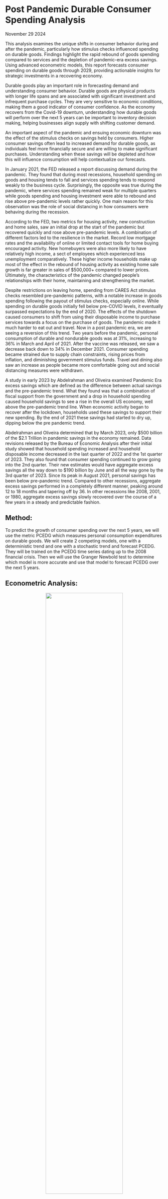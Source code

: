 # Post Pandemic Durable Consumer Spending Analysis


November 29 2024

This analysis examines the unique shifts in consumer behavior during and after the pandemic, particularly how stimulus checks influenced spending on durable goods. Findings highlight the rapid rebound of goods spending compared to services and the depletion of pandemic-era excess savings. Using advanced econometric models, this report forecasts consumer spending on durable goods through 2029, providing actionable insights for strategic investments in a recovering economy.

Durable goods play an important role in forecasting demand and understanding consumer behavior.  Durable goods are physical products with longer life spans and are associated with significant investment and infrequent purchase cycles.  They are very sensitive to economic conditions, making them a good indicator of consumer confidence.  As the economy recovers from the Covid-19 downturn, understanding how durable goods will perform over the next 5 years can be important to inventory decision making, helping businesses align supply with shifting customer demand.  

An important aspect of the pandemic and ensuing economic downturn was the effect of the stimulus checks on savings held by consumers.  Higher consumer savings often lead to increased demand for durable goods, as individuals feel more financially secure and are willing to make significant purchases.  Understanding when these savings will be depleted and how this will influence consumption will help contextualize our forecasts.  

In January 2021, the FED released a report discussing demand during the pandemic.  They found that during most recessions, household spending on goods and housing tends to fall and services spending tends to respond weakly to the business cycle.  Surprisingly, the opposite was true during the pandemic, where services spending remained weak for multiple quarters while goods spending and housing investment were able to rebound and rise above pre-pandemic levels rather quickly.  One main reason for this observation was the role of social distancing in how consumers were behaving during the recession.  

According to the FED, two metrics for housing activity, new construction and home sales, saw an initial drop at the start of the pandemic but recovered quickly and rose above pre-pandemic levels.  A combination of different factors led to the resilience in the market.  Record low mortgage rates and the availability of online or limited contact tools for home buying encouraged activity.  New homebuyers were also more likely to have relatively high income, a sect of employees which experienced less unemployment comparatively.  These higher income households make up most of the effect in the rebound of housing activity as existing home sale growth is far greater in sales of $500,000+ compared to lower prices.  Ultimately, the characteristics of the pandemic changed people’s relationships with their home, maintaining and strengthening the market.  

Despite restrictions on leaving home, spending from CARES Act stimulus checks resembled pre-pandemic patterns, with a notable increase in goods spending following the payout of stimulus checks, especially online. While spending on durable goods initially fell below pre-COVID levels, it eventually surpassed expectations by the end of 2020\.  The effects of the shutdown caused consumers to shift from using their disposable income to purchase services towards a focus on the purchase of goods.  The pandemic made it much harder to eat out and travel.  Now in a post pandemic era, we are seeing a reversion of this trend.  Two years before the pandemic, personal consumption of durable and nondurable goods was at 31%, increasing to 36% in March and April of 2021\.  After the vaccine was released, we saw a decrease back down to 34% in December 2021\.  Consumer spending became strained due to supply chain constraints, rising prices from inflation, and diminishing government stimulus funds.  Travel and dining also saw an increase as people became more comfortable going out and social distancing measures were withdrawn.  

A study in early 2023 by Abdelrahman and Oliveira examined Pandemic Era excess savings which are defined as the difference between actual savings and the pre-pandemic trend.  What they found was that a combination of fiscal support from the government and a drop in household spending caused household savings to see a rise in the overall US economy, well above the pre-pandemic trend line.  When economic activity began to recover after the lockdown, households used these savings to support their new spending.  By the end of 2021 these savings had started to dry up, dipping below the pre pandemic trend.  

Abdelrahman and Oliveira determined that by March 2023, only $500 billion of the $2.1 Trillion in pandemic savings in the economy remained. Data revisions released by the Bureau of Economic Analysis after their initial study showed that household spending increased and household disposable income decreased in the last quarter of 2022 and the 1st quarter of 2023\.  They also found that consumer spending continued to grow going into the 2nd quarter.  Their new estimates would have aggregate excess savings all the way down to $190 billion by June and all the way gone by the 3rd quarter of 2023\.  Since its peak in August 2021, personal savings has been below pre-pandemic trend.  Compared to other recessions, aggregate excess savings performed in a completely different manner, peaking around 12 to 18 months and tapering off by 36\.  In other recessions like 2008, 2001, or 1980, aggregate excess savings slowly recovered over the course of a few years in a steady and predictable fashion.  

## Method:


To predict the growth of consumer spending over the next 5 years, we will use the metric PCEDG which measures personal consumption expenditures on durable goods.  We will create 2 competing models, one with a deterministic trend and one with a stochastic trend and forecast PCEDG. They will be trained on the PCEDG time series dating up to the 2008 financial crisis.  Then we will use the Granger Newbold test to determine which model is more accurate and use that model to forecast PCEDG over the next 5 years.  



## Econometric Analysis:

<p align="center">
  <img src="https://github.com/chuckles023/Post-Pandemic-Durable-Consumer-Spending-Analysis/blob/main/images/pi31.png" width="70%">
</p>

 
**A graph of PCEDG (1984 \- Present)**  
**Unit: Billions of Dollars**  
**Frequency: Monthly**

## Modeling Personal Consumption using a Deterministic Trend ARMA (3,3):

```
 Box-Jenkins - Estimation by LS Gauss-Newton
NO CONVERGENCE IN 100 ITERATIONS
LAST CRITERION WAS  0.0003008
TRY INCREASING ITERS OPTION

Dependent Variable LPCE
Monthly Data From 1984:01 To 2009:01
Usable Observations                       301
Degrees of Freedom                        293
Centered R^2                        0.9957698
R-Bar^2                             0.9956688
Uncentered R^2                      0.9999853
Mean of Dependent Variable       6.5286337876
Std Error of Dependent Variable  0.3860471760
Standard Error of Estimate       0.0254065885
Sum of Squared Residuals         0.1891299579
Log Likelihood                       682.4504
Durbin-Watson Statistic                2.0590
Q(36-6)                               24.9151
Significance Level of Q             0.7291489

    Variable                        Coeff      Std Error      T-Stat      Signif
************************************************************************************
1.  CONSTANT                        177.67946  11378.06246      0.01562  0.98755139
2.  AR{1}                             0.89998      0.42986      2.09365  0.03715081
3.  AR{2}                            -0.13693      0.45329     -0.30208  0.76280702
4.  AR{3}                             0.23639      0.36665      0.64474  0.51960104
5.  MA{1}                            -0.31526      0.43410     -0.72623  0.46827769
6.  MA{2}                             0.07209      0.35221      0.20467  0.83797417
7.  MA{3}                             0.00796      0.19433      0.04095  0.96736128
8.  TREND                            -0.04522      1.90340     -0.02376  0.98106099

Inverse Roots of AR and MA polynomials
Absolute Value of MA Roots
1   0.077592
2   0.320262
3   0.320262

Absolute Value of AR Roots
1   0.486304
2   0.486304
3   0.999587

```

<p align="center">
  <img src = "https://github.com/chuckles023/Post-Pandemic-Durable-Consumer-Spending-Analysis/blob/main/images/pi32.png" width="45%">
  <img src = "https://github.com/chuckles023/Post-Pandemic-Durable-Consumer-Spending-Analysis/blob/main/images/pi33.png" width="45%">
</p>

The deterministic trend ARMA (3,3) model for the log of personal consumption expenditures (LPCE) demonstrates a strong overall fit, with an R2R2 of 0.9958. However, individual parameter significance is mixed:

* Trend Term: The coefficient (-0.04522) is not statistically significant (p=0.981p=0.981). 
* AR(1): Statistically significant (p=0.037p=0.037), indicating a relationship between current and previous periods.
* Other AR/MA Terms: Generally not significant, suggesting potential overfitting or issues in capturing underlying data dynamics. Despite high R2R2, the lack of significant coefficients raises concerns about the model's predictive power and robustness.

<p align="center">
  <img src="https://github.com/chuckles023/Post-Pandemic-Durable-Consumer-Spending-Analysis/blob/main/images/pi34.png" width="70%">
</p>

```
Forecast Analysis for PCEFOR
From 2009:02 to 2014:12
Mean Error                 -0.0887747
Mean Absolute Error         0.0936523
Root Mean Square Error      0.1139442
Mean Square Error            0.012983
Theil's U                  153.145408

Mean Pct Error              -0.012800
Mean Abs Pct Error           0.013504
Root Mean Square Pct Error   0.016431
Theil's Relative U         153.980148

Theil Inequality Measure     0.008164
  Bias                       0.607007
  Variance                   0.372274
  Covariance                 0.020719
```

Forecast analysis reveals:

* Mean Absolute Error (MAE): 0.0937, indicating the model's average forecast error is small relative to the scale of LPCE.  
* Root Mean Square Error (RMSE): 0.1139, slightly larger, suggesting occasional larger deviations.  
* Theil's U (153.15): Very high, indicating poor relative performance compared to naive forecasting methods. While the deterministic trend model captures overall trends, its high forecast error variance and poor comparative performance suggest limited accuracy for long-term forecasting.

 

## Modeling Personal Consumption Expenditures using a Stochastic Trend ARIMA (1,1,3):

```
Box-Jenkins - Estimation by LS Gauss-Newton
Convergence in    42 Iterations. Final criterion was  0.0000071 <=  0.0000100

Dependent Variable LPCE, differenced 1 times
Monthly Data From 1984:01 To 2009:01
Usable Observations                       301
Degrees of Freedom                        296
Centered R^2                        0.9956981
R-Bar^2                             0.9956399
Uncentered R^2                      0.9999851
Mean of Dependent Variable       6.5286337876
Std Error of Dependent Variable  0.3860471760
Standard Error of Estimate       0.0254910500
Sum of Squared Residuals         0.1923389145
Log Likelihood                       679.9183
Durbin-Watson Statistic                1.9915
Q(36-4)                               23.8464
Significance Level of Q             0.8499215

    Variable                        Coeff      Std Error      T-Stat      Signif
-----------------------------------------------------------------------------------
1.  CONSTANT                      0.003639446  0.000864197      4.21136  0.00003372
2.  AR{1}                         0.464862437  0.233597543      1.99001  0.04750909
3.  MA{1}                        -0.897620343  0.235492944     -3.81167  0.00016793
4.  MA{2}                         0.062120168  0.130665772      0.47541  0.63484348
5.  MA{3}                         0.147139486  0.060113638      2.44769  0.01495840

Inverse Roots of AR and MA polynomials

Absolute Value of MA Roots
1   0.322716
2   0.675235
3   0.675235

Absolute Value of AR Roots
1   0.464862
2   1.000000
```


<p align="center">
  <img src = "https://github.com/chuckles023/Post-Pandemic-Durable-Consumer-Spending-Analysis/blob/main/images/pi35.png" width="45%">
  <img src = "https://github.com/chuckles023/Post-Pandemic-Durable-Consumer-Spending-Analysis/blob/main/images/pi36.png" width="45%">
</p>

The stochastic trend ARIMA (1,1,3) model for LPCE exhibits:

* Significant Parameters: The constant (p=0.000p=0.000), AR(1) (p=0.048p=0.048), and MA(3) (p=0.015p=0.015) are statistically significant, supporting the inclusion of these terms. 
* Good Fit: R2=0.9957R2=0.9957, comparable to the deterministic model, but with fewer parameters.  
* Stationarity Achieved: Differencing effectively removed the stochastic trend. This model is more parsimonious and statistically valid, suggesting it better captures the dynamics of LPCE.

 
<p align="center">
  <img src="https://github.com/chuckles023/Post-Pandemic-Durable-Consumer-Spending-Analysis/blob/main/images/pi37.png" width="70%">
</p>

```
Forecast Analysis for PCEFOR2
From 2009:02 to 2014:12
Mean Error                 0.02069965
Mean Absolute Error        0.02227465
Root Mean Square Error     0.02517930
Mean Square Error            0.000634
Theil's U                    7.002004

Mean Pct Error               0.002937
Mean Abs Pct Error           0.003164
Root Mean Square Pct Error   0.003579
Theil's Relative U           7.045567

Theil Inequality Measure     0.001790
  Bias                       0.675832
  Variance                   0.000000
  Covariance                 0.324168
```

Forecast analysis for ARIMA (1,1,3) indicates:

* Lower Forecast Errors: MAE of 0.0223 and RMSE of 0.0252, much smaller than the deterministic trend model.  
* Theil's U (7.00): Drastically lower, showing better forecasting accuracy relative to naive methods. This model's reduced errors and superior performance metrics suggest it is the better choice for forecasting LPCE.

 

## Model Comparisons:

<p align="center">
  <img src="https://github.com/chuckles023/Post-Pandemic-Durable-Consumer-Spending-Analysis/blob/main/images/pi38.png" width="70%">
</p>

**Granger-Newbold Test:**

Granger-Newbold Forecast Comparison Test  
Forecasts of LPCE over 2009:02 to 2014:12

Forecast Test Stat P(GN\>x)  
PCEFOR     20.1132 0.00000  
PCEFOR2   \-20.1132 1.00000

<p align="center">
  <img src = "https://github.com/chuckles023/Post-Pandemic-Durable-Consumer-Spending-Analysis/blob/main/images/pi39.png" width="45%">
  <img src = "https://github.com/chuckles023/Post-Pandemic-Durable-Consumer-Spending-Analysis/blob/main/images/pi310.png" width="45%">
</p>

```
Correlations of PCEFOR Errors             Correlations of PCEFOR2 Errors
Monthly Data From 2009:02 To 2014:12      Monthly Data From 2009:02 To 2014:12

Lag     ACF        PACF                   Lag     ACF        PACF
   1   0.970391   0.970391                   1    0.32363    0.32363
   2   0.954876   0.226546                   2    0.05188   -0.05904
   3   0.947539   0.199033                   3    0.03070    0.03589
   4   0.934967  -0.005741                   4   -0.07522   -0.10519
   5   0.920045  -0.046836                   5   -0.19145   -0.15039
   6   0.904972  -0.054346                   6   -0.23875   -0.15164
   7   0.896462   0.088038                   7   -0.08414    0.04367
   8   0.872603  -0.236849                   8   -0.19210   -0.20994

Ljung-Box Q-Statistics                    Ljung-Box Q-Statistics
Lags  Statistic Signif Lvl                Lags  Statistic Signif Lvl
   1     69.723   0.000000                   1      7.755   0.005357
   2    138.213   0.000000                   2      7.957   0.018713
   3    206.646   0.000000                   3      8.029   0.045419
   4    274.270   0.000000                   4      8.467   0.075908
   5    340.744   0.000000                   5     11.345   0.044953
   6    406.048   0.000000                   6     15.890   0.014355
   7    471.131   0.000000                   7     16.464   0.021201
   8    533.774   0.000000                   8     19.500   0.012403

Diebold-Mariano Forecast Comparison Test  
Forecasts of PCEDG over 2009:02 to 2014:12  
Test Statistics Corrected for Serial Correlation of 6 lags  
Forecast    MSE     Test Stat P(DM\>x)  
PCEXP    16169.1851    2.8794 0.00199  
PCEXP2     806.9966   \-2.8794 0.99801
```

Granger-Newbold Test:
A test statistic of 20.1132 for the deterministic model and \-20.1132 for the stochastic model confirms significant differences in forecasting accuracy. The stochastic trend model is superior, as its errors exhibit lower autocorrelation and variance.

Diebold-Mariano Test:
The stochastic model (MSE \= 807\) significantly outperforms the deterministic model (MSE \= 16169), with a pp-value of 0.002 favoring the stochastic trend model. Conclusion: The stochastic trend ARIMA model is the more accurate and reliable choice for forecasting.

## Forecasting 2024-2029 using the ARIMA Model:

### Model:

```
Box-Jenkins - Estimation by LS Gauss-Newton
Convergence in    18 Iterations. Final criterion was  0.0000059 <=  0.0000100

Dependent Variable LPCE, differenced 1 times
Monthly Data From 1984:01 To 2024:10
Usable Observations                       490
Degrees of Freedom                        485
Centered R^2                        0.9969376
R-Bar^2                             0.9969123
Uncentered R^2                      0.9999839
Mean of Dependent Variable       6.8148112637
Std Error of Dependent Variable  0.4961822306
Standard Error of Estimate       0.0275712126
Sum of Squared Residuals         0.3686833052
Log Likelihood                      1066.8147
Durbin-Watson Statistic                1.9965
Q(36-4)                               31.8843
Significance Level of Q             0.4724967

    Variable                        Coeff      Std Error      T-Stat      Signif
************************************************************************************
1.  CONSTANT                      0.003844793  0.000683903      5.62184  0.00000003
2.  AR{1}                         0.290354553  0.484454476      0.59934  0.54922383
3.  MA{1}                        -0.556794226  0.485359352     -1.14718  0.25187310
4.  MA{2}                        -0.137833740  0.137726044     -1.00078  0.31743127
5.  MA{3}                         0.082433978  0.107368024      0.76777  0.44299730

Inverse Roots of AR and MA polynomials
Absolute Value of MA Roots
1   0.379356
2   0.425718
3   0.510432

Absolute Value of AR Roots
1   0.290355
2   1.000000
```



<p align="center">
  <img src = "https://github.com/chuckles023/Post-Pandemic-Durable-Consumer-Spending-Analysis/blob/main/images/pi311.png" width="45%">
  <img src = "https://github.com/chuckles023/Post-Pandemic-Durable-Consumer-Spending-Analysis/blob/main/images/pi312.png" width="45%">
</p>

### Forecasts:


**Random Simulation Forecast:**  
forecast for 2025:05    2283.81536  
forecast for 2025:11    2240.53694  
forecast for 2029:01    2614.70652 


<p align="center">
  <img src="https://github.com/chuckles023/Post-Pandemic-Durable-Consumer-Spending-Analysis/blob/main/images/pi313.png" width="70%">
</p>


**Bootstrap Forecast:**  
forecast for 2025:05    2376.59793  
forecast for 2025:11    2529.02747  
forecast for 2029:01    2736.78437


<p align="center">
  <img src="https://github.com/chuckles023/Post-Pandemic-Durable-Consumer-Spending-Analysis/blob/main/images/pi314.png" width="70%">
</p>

## Conclusion:

From the research I can determine that excess household savings are in fact going down, but I believe that they will deviate towards the trend and will recover over the next couple years as we see inflation cool down, as it was at its peak in June 2022\.  Consumer spending overall was very different during the pandemic which had an effect on how savings were used, which will also return to the pre-pandemic trend. The stochastic trend model predicts a sustained increase in durable goods spending through 2029, providing a robust basis for investment decisions. While uncertainties remain, such as potential economic shocks, the forecast supports confidence in market stability and growth in the durable goods sector.  

## Sources:

1. [**https://www.frbsf.org/research-and-insights/publications/economic-letter/2023/05/rise-and-fall-of-pandemic-excess-savings/**](https://www.frbsf.org/research-and-insights/publications/economic-letter/2023/05/rise-and-fall-of-pandemic-excess-savings/)

2. [**https://www.frbsf.org/research-and-insights/data-and-indicators/pandemic-era-excess-savings/**](https://www.frbsf.org/research-and-insights/data-and-indicators/pandemic-era-excess-savings/)

3. [**https://www.federalreserve.gov/econres/notes/feds-notes/the-unusual-composition-of-demand-during-the-pandemic-20210114.html**](https://www.federalreserve.gov/econres/notes/feds-notes/the-unusual-composition-of-demand-during-the-pandemic-20210114.html) 

4. [**https://www.wsj.com/articles/consumers-are-pivoting-spending-to-services-like-dining-and-travel-11643797808**](https://www.wsj.com/articles/consumers-are-pivoting-spending-to-services-like-dining-and-travel-11643797808) 

**Google Doc Backup: [https://docs.google.com/document/d/1Y-tgRmOcSbbQkaNLWTNiM6cHRU4rmoXSLNVfwsDYYpE/edit?usp=sharing](https://docs.google.com/document/d/1Y-tgRmOcSbbQkaNLWTNiM6cHRU4rmoXSLNVfwsDYYpE/edit?usp=sharing)** 
